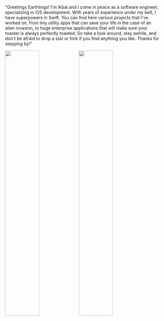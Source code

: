 "Greetings Earthlings! I'm Ikbal and I come in peace as a software engineer, specializing in iOS development. With years of experience under my belt, I have superpowers in Swift. You can find here various projects that I've worked on, from tiny utility apps that can save your life in the case of an alien invasion, to huge enterprise applications that will make sure your toaster is always perfectly toasted. So take a look around, stay awhile, and don't be afraid to drop a star or fork if you find anything you like. Thanks for stopping by!"

<img align="left" width="47%" src="https://github-readme-stats.vercel.app/api?username=ikbaldemirdowen&show_icons=true&theme=radical"/>
<img aligh="right" width="47%" src="https://github-readme-stats.vercel.app/api/top-langs/?username=ikbaldemirdowen&layout=compact"/>
<br>
